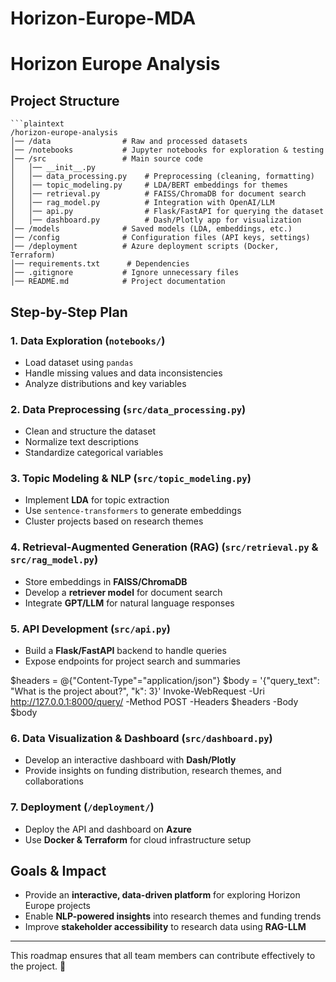 # Horizon-Europe-MDA

# Horizon Europe Analysis

## Project Structure

```plaintext
```plaintext 
/horizon-europe-analysis
│── /data                # Raw and processed datasets
│── /notebooks           # Jupyter notebooks for exploration & testing
│── /src                 # Main source code
│   │── __init__.py
│   │── data_processing.py    # Preprocessing (cleaning, formatting)
│   │── topic_modeling.py     # LDA/BERT embeddings for themes
│   │── retrieval.py          # FAISS/ChromaDB for document search
│   │── rag_model.py          # Integration with OpenAI/LLM
│   │── api.py                # Flask/FastAPI for querying the dataset
│   │── dashboard.py          # Dash/Plotly app for visualization
│── /models              # Saved models (LDA, embeddings, etc.)
│── /config              # Configuration files (API keys, settings)
│── /deployment          # Azure deployment scripts (Docker, Terraform)
│── requirements.txt      # Dependencies
│── .gitignore           # Ignore unnecessary files
│── README.md            # Project documentation
```

## Step-by-Step Plan

### 1. Data Exploration (`notebooks/`)
- Load dataset using `pandas`
- Handle missing values and data inconsistencies
- Analyze distributions and key variables

### 2. Data Preprocessing (`src/data_processing.py`)
- Clean and structure the dataset
- Normalize text descriptions
- Standardize categorical variables

### 3. Topic Modeling & NLP (`src/topic_modeling.py`)
- Implement **LDA** for topic extraction
- Use `sentence-transformers` to generate embeddings
- Cluster projects based on research themes

### 4. Retrieval-Augmented Generation (RAG) (`src/retrieval.py` & `src/rag_model.py`)
- Store embeddings in **FAISS/ChromaDB**
- Develop a **retriever model** for document search
- Integrate **GPT/LLM** for natural language responses

### 5. API Development (`src/api.py`)
- Build a **Flask/FastAPI** backend to handle queries
- Expose endpoints for project search and summaries

$headers = @{"Content-Type"="application/json"}
$body = '{"query_text": "What is the project about?", "k": 3}'
Invoke-WebRequest -Uri http://127.0.0.1:8000/query/ -Method POST -Headers $headers -Body $body


### 6. Data Visualization & Dashboard (`src/dashboard.py`)
- Develop an interactive dashboard with **Dash/Plotly**
- Provide insights on funding distribution, research themes, and collaborations

### 7. Deployment (`/deployment/`)
- Deploy the API and dashboard on **Azure**
- Use **Docker & Terraform** for cloud infrastructure setup

## Goals & Impact
- Provide an **interactive, data-driven platform** for exploring Horizon Europe projects
- Enable **NLP-powered insights** into research themes and funding trends
- Improve **stakeholder accessibility** to research data using **RAG-LLM**

---

This roadmap ensures that all team members can contribute effectively to the project. 🚀

